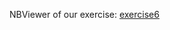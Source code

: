 NBViewer of our exercise:
[exercise6](http://nbviewer.ipython.org/github/mdscolour/ipython/blob/master/Chap6_ex.ipynb)
